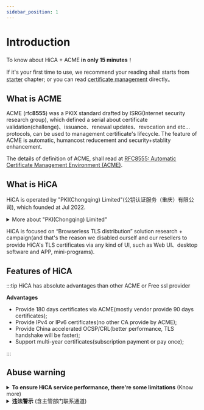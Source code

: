 ```yaml
---
sidebar_position: 1
---
```


# Introduction

To know about HiCA + ACME **in only 15 minutes**！

If it's your first time to use, we recommend your reading shall starts from [starter](/docs/category/开始上手) chapter; or you can read [certificate management](/docs/category/证书签发管理) directly。

## What is ACME

ACME (rfc**8555**) was a PKIX standard drafted by ISRG(Internet security research group), which defined a serial about certificate validation(challenge)、issuance、renewal updates、revocation and etc... protocols, can be used to management certificate's lifecycle.
The feature of ACME is automatic, humancost reducement and security+stablity enhancement.

The details of definition of ACME, shall read at [RFC8555: Automatic Certificate Management Environment (ACME)](https://tools.ietf.org/html/rfc8555).

## What is HiCA

HiCA is operated by "PKI(Chongqing) Limited"(公钥认证服务（重庆）有限公司), which founded at Jul 2022.

<details>
<summary>More about "PKI(Chongqing) Limited"</summary>

- Organization Name: <b>公钥认证服务（重庆）有限公司</b>
- Director: <b>Sue</b>
- Established At: <b>5th, Jul 2022</b>
- Registration Number: <b>91500108MAACDXG09T</b>
- Initial Capital: <b>1 million (Chinese Yuan) </b>
- Offical Location: <b>Chongqing</b>
- Business scope:
  1. <b>TLS Certificates retail(HTTPS Certificates、 S/Mime、 Code Signing and Verified Mark Certificates)</b>
  2. <b>TLS Certificates automaticlly solutions</b>
  3. <b>ePKI (enterprise PKI)</b>
  4. <b>mPKI (managed PKI)</b>
  5. <b>subordinate CA (custom brand)</b>
  6. <b>TLS wholesale(offer salesfront + acme, for no cost + no code!)</b>

</details>

HiCA is focused on “Browserless TLS distribution” solution research + campaign(and that's the reason we disabled ourself and our resellers to provide HiCA's TLS certificates via any kind of UI, such as Web UI、desktop software and APP, mini-programs).

## Features of HiCA

:::tip HiCA has absolute advantages than other ACME or Free ssl provider

**Advantages**

- Provide 180 days certificates via ACME(mostly vendor provide 90 days certificates);
- Provide IPv4 or IPv6 certificates(no other CA provide by ACME);
- Provide China accelerated OCSP/CRL(better performance, TLS handshake will be faster);
- Support multi-year certificates(subscription payment or pay once);

:::

## Abuse warning

<details>
<summary>
<b>To ensure HiCA service performance, there're some limitations</b> (Know more)
</summary>

:::info **These are limitations** and you can read our [End user license agreement](/EULA)。

- You can only access our service via `acme.sh`. other program with UI is prohibited. You are not allowed to access any service under `https://acme.hi.cn` via other program or other UI！
- You may not hijack web, ddos、CC attach depends on our service！
- 不得将数字证书服务各个部分分开用于任何目的！
- 除重庆公钥明示许可外，不得修改、翻译、改编、出租、转许可、在信息网络上传播或转让重庆公钥提供的软件，也不得逆向工程、反编译或试图以其他方式发现重庆公钥提供的软件的源代码！
- 若重庆公钥的服务涉及第三方软件之许可使用的，您同意遵守相关的许可协议的约束！
- 您利用数字证书服务进行防护的业务须为正常的商业、科研等符合国家法律规定的业务，不得用于从事任何非法业务，包括但不限于:
  - 违反国家规定的政治宣传和/或新闻；
  - 涉及国家秘密和/或安全；
  - 封建迷信和/或淫秽、色情和/或教唆犯罪；
  - 博彩有奖、赌博游戏、“私服”、“外挂”等非法互联网出版活动；
  - 违反国家民族和宗教政策；
  - 妨碍互联网运行安全；
  - 侵害他人合法权益和/或其他有损于社会秩序、社会治安、公共道德的活动；
  - 其他违反法律法规、部门规章或国家政策的内容。
- 不建立或利用有关设备、配置运行与所购服务无关的程序或进程，或者故意编写恶意代码导致大量占用重庆公钥云计算资源中的服务器内存、CPU或者网络带宽资源，给重庆公钥云平台或者重庆公钥的其他用户的网络、服务器（包括但不限于本地及外地和国际的网络、服务器等）、产品/应用等带来严重的负荷，影响重庆公钥与国际互联网或者重庆公钥与特定网络、服务器及重庆公钥内部的通畅联系，或者导致重庆公钥平台产品与服务或者重庆公钥的其他用户网站所在的服务器宕机、死机或者用户基于平台的产品/应用不可访问等！
- 不进行任何破坏或试图破坏网络安全的行为（包括但不限于钓鱼，黑客，网络诈骗，网站或空间中含有或涉嫌散播：病毒、木马、恶意代码，及通过虚拟服务器对其他网站、服务器进行涉嫌攻击行为如扫描、嗅探、ARP欺骗、DDoS等）！
- 不进行任何改变或试图改变重庆公钥提供的系统配置或破坏系统安全的行为！

:::

:::info **These are certificate limitations (we may offer premnium subscriptions later)**

- Payment required to request more than 10 sans;
- Payment required to request more than 1 wildcard domain name, but `*.` + `@.` is for free;
- Payment required to request multiple IP address in one certificate;
- Payment required to request mixed wildcard domains + normal domains + IP address;
- Payment required to request IDN domain names;
- Does not support (Purchase included) `.ru`、`.by`、`.su` suffixes (due to CAs `DigiCert`、`Sectigo`、`Certum`'s regulation)；
- IPv6 、`.onion` only support 90 days(due to CAs' limitations, Purchase included)）；

:::

:::note Those are **soft limits**, will only reject attempts, **won't block**

- one IP address or one device can sign 5 `valid` certificates in 24 hours;
- one top-level domain can enroll 50 `valid` and non-expired certificates;
- one IP address or one device can request 100 `processing` orders; after 168 hours the `processing` order will be invalid, and the quota will be purged;

:::

:::caution Those are QoS limits, ***will block devices***

- one IP address or one device can request up to 20 queries per second;
- one IP address or one device can request up to 60 queries every 5 seconds;
- one IP address or one device can request up to 500 queries every 60 seconds;

Exceeded strategies:
  - Trigger `429 Too Frequency` http exception；
  - Trigger 10 times, will be treat as abuse, and WAF will block client IP and device for 168 hours(7 days);

:::

</details>

<details>

<summary><b>违法警示</b> (含主管部门联系通道)</summary>

:::danger 违法警示

据《网络安全法》以及各地预防和打击电信诈骗网络犯罪案件的若干意见，当有必要时，公钥基础设施（重庆）服务有限公司有义务配合公安机关、电信主管部门、网络信息管理等有关部门，对滥用我司免费产品、服务的账号；将其邮箱、Whois 快照、IP地址以及域名、证书信息等进行报告上交。

若您违反相关法规，您可以会面临：

- 证书被吊销；
- 主流CA、网站联盟、可信数据库拉黑您的站点；
- 公安机关的传讯、拘留、处罚甚至承担刑事责任！

:::

:::tip 主管部门通道

主管部门若需我司尽责义务以配合调查，请用 `.gov.cn` 邮箱发至 `cybercrime-request@corp.hi.cn`；并提供：
- 身份 +可供核实您身份的方式
- 具体情况说明
- 立案函，需印章（例如立案回执、报告）

我司将在中华人民共和国网络安全法允许的框架内配合贵单位的工作。

:::

</details>